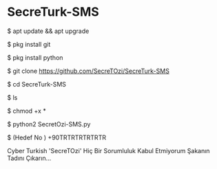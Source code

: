# SecreTurk-SMS

$ apt update && apt upgrade

$ pkg install git

$ pkg install python

$ git clone https://github.com/SecreTOzi/SecreTurk-SMS

$ cd SecreTurk-SMS

$ ls

$ chmod +x *

$ python2 SecretOzi-SMS.py

$ (Hedef No ) +90TRTRTRTRTRTR

Cyber Turkish 'SecreTOzi' Hiç Bir Sorumluluk Kabul Etmiyorum Şakanın Tadını Çıkarın...
